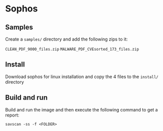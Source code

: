 # Sophos

## Samples
Create a `samples/` directory and add the following zips to it:

`CLEAN_PDF_9000_files.zip`
`MALWARE_PDF_CVEsorted_173_files.zip`

## Install
Download sophos for linux installation and copy the 4 files to the `install/` directory

## Build and run

Build and run the image and then execute the following command to get a report:

`savscan -ss -f <FOLDER>`
